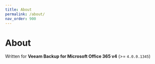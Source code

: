 ```yaml
---
title: About
permalink: /about/
nav_order: 900
---
```


# About

Written for **Veeam Backup for Microsoft Office 365 v4** (>= `4.0.0.1345`)

